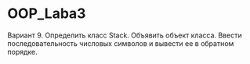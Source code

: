 # OOP_Laba3
Вариант 9. Определить класс Stack. Объявить объект класса. Ввести последовательность числовых символов и вывести ее в обратном порядке.
